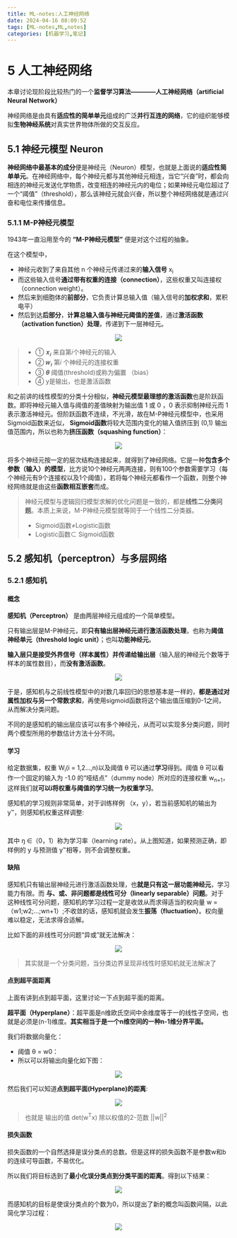 ```yaml
---
title: ML-notes:人工神经网络
date: 2024-04-16 08:09:52
tags: [ML-notes,ML,notes]
categories: [机器学习,笔记]
---
```


# 5 人工神经网络

本章讨论现阶段比较热门的一个**监督学习算法————人工神经网络（artificial Neural Network）**

神经网络是由具有**适应性的简单单元**组成的广泛**并行互连的网络**，它的组织能够模拟**生物神经系统**对真实世界物体所做的交互反应。

## 5.1 <a name='5.1'>神经元模型 Neuron</a>
**神经网络中最基本的成分**便是神经元（Neuron）模型，也就是上面说的**适应性简单单元**。在神经网络中，每个神经元都与其他神经元相连，当它“兴奋”时，都会向相连的神经元发送化学物质，改变相连的神经元内的电位；如果神经元电位超过了一个“阈值”（threshold），那么该神经元就会兴奋，所以整个神经网络就是通过兴奋和电位来传播信息。

### 5.1.1 <a name='5.1.1'>M-P神经元模型</a>
1943年一直沿用至今的 **“M-P神经元模型”** 便是对这个过程的抽象。

在这个模型中，
- 神经元收到了来自其他 n 个神经元传递过来的**输入信号** x<sub>i</sub>
- 而这些输入信号**通过带有权重的连接（connection）**，这些权重又叫连接权（connection weight）。
- 然后来到细胞体的**前部分**，它负责计算总输入值（输入信号的**加权求和**，累积电平）
- 然后到达**后部分**，**计算总输入值与神经元阈值的差值**，通过**激活函数（activation function）处理**，传递到下一层神经元。
<div align=center>
<img src="/images/ML-pics/5.1.png" />
</div>

> - ① 𝒙<sub>𝒊</sub> 来自第𝑖个神经元的输入
> - ② 𝒘<sub>𝒊</sub> 第𝑖 个神经元的连接权重
> - ③ 𝜽 阈值(threshold)或称为偏置 （bias） 
> - ④ y是输出，也是激活函数

和之前讲的线性模型的分类十分相似，**神经元模型最理想的激活函数**也是阶跃函数。即将神经元输入值与阈值的差值映射为输出值 1 或 0 ，0 表示抑制神经元而 1 表示激活神经元。但阶跃函数不连续，不光滑，故在M-P神经元模型中，也采用Sigmoid函数来近似， **Sigmoid函数**将较大范围内变化的输入值挤压到 (0,1) 输出值范围内，所以也称为**挤压函数（squashing function）**：
<div align=center>
<img src="/images/ML-pics/5.2.png" />
</div>

将多个神经元按一定的层次结构连接起来，就得到了神经网络。它是一种**包含多个参数（输入）的模型**，比方说10个神经元两两连接，则有100个参数需要学习（每个神经元有9个连接权以及1个阈值），若将每个神经元都看作一个函数，则整个神经网络就是由这些**函数相互嵌套**而成。

> 神经元模型与逻辑回归模型求解的优化问题是一致的，都是**线性二分类问题**。本质上来说，M-P神经元模型就等同于一个线性二分类器。
> - Sigmoid函数≠Logistic函数 
> - Logistic函数⊂ Sigmoid函数

## 5.2 <a name='5.2'>感知机（perceptron）与多层网络</a>

### 5.2.1 <a name='5.2.1'>感知机</a>

#### 概念
**感知机（Perceptron）** 是由两层神经元组成的一个简单模型。

只有输出层是M-P神经元，即**只有输出层神经元进行激活函数处理**，也称为**阈值神经单元（threshold logic unit）**；也叫**功能神经元**。

**输入层只是接受外界信号（样本属性）并传递给输出层**（输入层的神经元个数等于样本的属性数目），而**没有激活函数**。
<div align=center>
<img src="/images/ML-pics/5.3.png" />
</div>

于是，感知机与之前线性模型中的对数几率回归的思想基本是一样的，**都是通过对属性加权与另一个常数求和**，再使用sigmoid函数将这个输出值压缩到0-1之间，从而解决分类问题。

不同的是感知机的输出层应该可以有多个神经元，从而可以实现多分类问题，同时两个模型所用的参数估计方法十分不同。

#### 学习

给定数据集，权重 W<sub>i</sub>(i = 1,2...,n)以及阈值 θ 可以通过**学习**得到。阈值 θ 可以看作一个固定的输入为 -1.0 的“哑结点”（dummy node）所对应的连接权重 w<sub>n+1</sub>，这样我们就**可以i将权重与阈值的学习统一为权重学习**。

感知机的学习规则非常简单，对于训练样例 （x，y），若当前感知机的输出为 y<sup>~</sup>，则感知机权重这样调整:
<div align=center>
<img src="/images/ML-pics/L5.1.png" />
</div>

其中 ŋ ∈（0，1）称为学习率（learning rate）。从上图知道，如果预测正确，即样例的 y 与预测值 y<sup>~</sup>相等，则不会调整权重。

#### 缺陷
感知机只有输出层神经元进行激活函数处理，也**就是只有这一层功能神经元**，学习能力有限。而 **与、或、非问题都是线性可分（linearly separable）问题**。对于这种线性可分问题，感知机的学习过程一定是收敛从而求得适当的权向量 w = （w1;w2;...;wn+1）;不收敛的话，感知机就会发生**振荡（fluctuation）**。权向量难以稳定，无法求得合适解。

比如下面的非线性可分问题“异或”就无法解决：
<div align=center>
<img src="/images/ML-pics/5.4.png" />
</div>

> 其实就是一个分类问题，当分类边界呈现非线性时感知机就无法解决了

#### 点到超平面距离
上面有讲到点到超平面，这里讨论一下点到超平面的距离。

**超平面（Hyperplane）**：超平面是n维欧氏空间中余维度等于一的线性子空间，也就是必须是(n-1)维度。**其实相当于是一个n维空间的一种n-1维分界平面。**

我们将数据向量化：
- 阈值 θ = w0：
- 所以可以将输出向量化如下图：
<div align=center>
<img src="/images/ML-pics/L5.2.png" />
</div>

然后我们可以知道**点到超平面(Hyperplane)的距离**:
<div align=center>
<img src="/images/ML-pics/L5.3.png" />
</div>

> 也就是 输出的值 det(w<sup>T</sup>x) 除以权值的2-范数 ||w||<sup>2</sup>

#### 损失函数

损失函数的一个自然选择是误分类点的总数。但是这样的损失函数不是参数w和b的连续可导函数，不易优化。

所以我们将目标选到了**最小化误分类点到分类平面的距离**。得到以下结果：
<div align=center>
<img src="/images/ML-pics/L5..4.png" />
</div>


而感知机的目标是使误分类点的个数为0，所以提出了新的概念叫函数间隔，以此简化学习过程：
<div align=center>
<img src="/images/ML-pics/L5.2.1_1.png"/>
</div>
